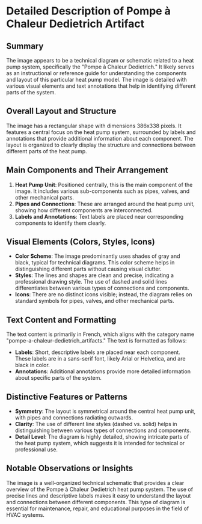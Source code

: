 # Detailed Description of Pompe à Chaleur Dedietrich Artifact

## Summary
The image appears to be a technical diagram or schematic related to a heat pump system, specifically the "Pompe à Chaleur Dedietrich." It likely serves as an instructional or reference guide for understanding the components and layout of this particular heat pump model. The image is detailed with various visual elements and text annotations that help in identifying different parts of the system.

## Overall Layout and Structure
The image has a rectangular shape with dimensions 386x338 pixels. It features a central focus on the heat pump system, surrounded by labels and annotations that provide additional information about each component. The layout is organized to clearly display the structure and connections between different parts of the heat pump.

## Main Components and Their Arrangement
1. **Heat Pump Unit**: Positioned centrally, this is the main component of the image. It includes various sub-components such as pipes, valves, and other mechanical parts.
2. **Pipes and Connections**: These are arranged around the heat pump unit, showing how different components are interconnected.
3. **Labels and Annotations**: Text labels are placed near corresponding components to identify them clearly.

## Visual Elements (Colors, Styles, Icons)
- **Color Scheme**: The image predominantly uses shades of gray and black, typical for technical diagrams. This color scheme helps in distinguishing different parts without causing visual clutter.
- **Styles**: The lines and shapes are clean and precise, indicating a professional drawing style. The use of dashed and solid lines differentiates between various types of connections and components.
- **Icons**: There are no distinct icons visible; instead, the diagram relies on standard symbols for pipes, valves, and other mechanical parts.

## Text Content and Formatting
The text content is primarily in French, which aligns with the category name "pompe-a-chaleur-dedietrich_artifacts." The text is formatted as follows:
- **Labels**: Short, descriptive labels are placed near each component. These labels are in a sans-serif font, likely Arial or Helvetica, and are black in color.
- **Annotations**: Additional annotations provide more detailed information about specific parts of the system.

## Distinctive Features or Patterns
- **Symmetry**: The layout is symmetrical around the central heat pump unit, with pipes and connections radiating outwards.
- **Clarity**: The use of different line styles (dashed vs. solid) helps in distinguishing between various types of connections and components.
- **Detail Level**: The diagram is highly detailed, showing intricate parts of the heat pump system, which suggests it is intended for technical or professional use.

## Notable Observations or Insights
The image is a well-organized technical schematic that provides a clear overview of the Pompe à Chaleur Dedietrich heat pump system. The use of precise lines and descriptive labels makes it easy to understand the layout and connections between different components. This type of diagram is essential for maintenance, repair, and educational purposes in the field of HVAC systems.